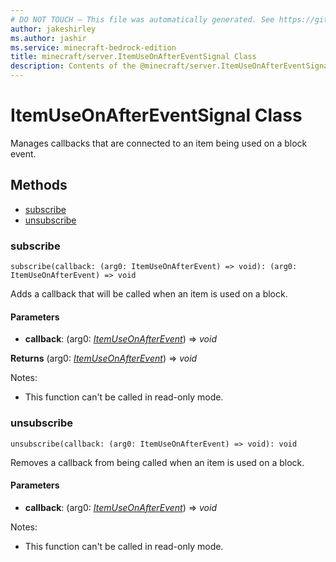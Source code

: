 ```yaml
---
# DO NOT TOUCH — This file was automatically generated. See https://github.com/mojang/minecraftapidocsgenerator to modify descriptions, examples, etc.
author: jakeshirley
ms.author: jashir
ms.service: minecraft-bedrock-edition
title: minecraft/server.ItemUseOnAfterEventSignal Class
description: Contents of the @minecraft/server.ItemUseOnAfterEventSignal class.
---
```

# ItemUseOnAfterEventSignal Class

Manages callbacks that are connected to an item being used on a block event.

## Methods
- [subscribe](#subscribe)
- [unsubscribe](#unsubscribe)

### **subscribe**
`
subscribe(callback: (arg0: ItemUseOnAfterEvent) => void): (arg0: ItemUseOnAfterEvent) => void
`

Adds a callback that will be called when an item is used on a block.

#### **Parameters**
- **callback**: (arg0: [*ItemUseOnAfterEvent*](ItemUseOnAfterEvent.md)) => *void*

**Returns** (arg0: [*ItemUseOnAfterEvent*](ItemUseOnAfterEvent.md)) => *void*
  
Notes:
- This function can't be called in read-only mode.

### **unsubscribe**
`
unsubscribe(callback: (arg0: ItemUseOnAfterEvent) => void): void
`

Removes a callback from being called when an item is used on a block.

#### **Parameters**
- **callback**: (arg0: [*ItemUseOnAfterEvent*](ItemUseOnAfterEvent.md)) => *void*
  
Notes:
- This function can't be called in read-only mode.

